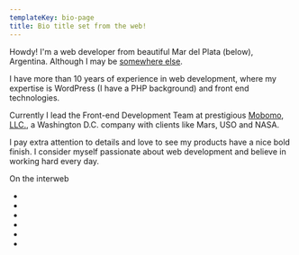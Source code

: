 ```yaml
---
templateKey: bio-page
title: Bio title set from the web!
---
```

Howdy! I'm a web developer from beautiful Mar del Plata (below), Argentina. Although I may be [somewhere else](https://www.instagram.com/kilinkis/).

I have more than 10 years of experience in web development, where my expertise is WordPress (I have a PHP background) and front end technologies. 

Currently I lead the Front-end Development Team at prestigious [Mobomo, LLC.](https://clutch.co/developers/wordpress/research), a Washington D.C. company with clients like Mars, USO and NASA.

I pay extra attention to details and love to see my products have a nice bold finish. I consider myself passionate about web development and believe in working hard every day.

On the interweb

<ul class="animated wow fadeInUp"><li><a target="_blank" href="https://themeforest.net/user/kilinkis" class="envira hvr-hang"><i class="fa fa-envira" aria-hidden="true"></i></a></li><li><a target="_blank" href="https://stackoverflow.com/users/2668166/kilinkis" class="stack-overflow hvr-hang"><i class="fa fa-stack-overflow" aria-hidden="true"></i></a></li><li><a target="_blank" href="https://github.com/kilinkis" class="github"><i class="fa fa-github-alt hvr-hang" aria-hidden="true"></i></a></li><li><a target="_blank" href="https://www.linkedin.com/in/kilinkis/" class="linkedin hvr-hang"><i class="fa fa-linkedin" aria-hidden="true"></i></a></li><li><a target="_blank" href="https://twitter.com/kilinhead" class="twitter hvr-hang"><i class="fa fa-twitter" aria-hidden="true"></i></a></li><li><a target="_blank" href="https://open.spotify.com/user/kilinkis" class="spotify hvr-hang"><i class="fa fa-spotify" aria-hidden="true"></i></a></li></ul>
